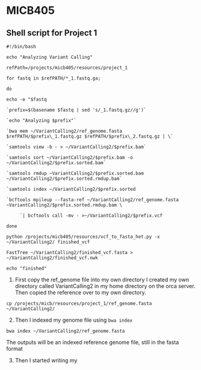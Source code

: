 # MICB405

## Shell script for Project 1

`#!/bin/bash`

`echo "Analyzing Variant Calling"`

`refPath=/projects/micb405/resources/project_1`

`for fastq in $refPATH/*_1.fastq.ga;`

`do`

  `echo -e "$fastq`
  
    `prefix=$(basename $fastq | sed 's/_1.fastq.gz//g')`
    
    `echo "Analyzing $prefix"`
    
    `bwa mem ~/VariantCalling2/ref_genome.fasta $refPATH/$prefix\_1.fastq.gz $refPATH/$prefix\_2.fastq.gz | \`
          
    `samtools view -b - > ~/VariantCalling2/$prefix.bam`
    
    `samtools sort ~/VariantCalling2/$prefix.bam -o ~/VariantCalling2/$prefix.sorted.bam`
    
    `samtools rmdup ~VariantCalling2/$prefix.sorted.bam ~/VariantCalling2/$prefix.sorted.rmdup.bam`
    
    `samtools index ~/VariantCalling2/$prefix.sorted
    
    `bcftools mpileup --fasta-ref ~/VariantCalling2/ref_genome.fasta ~VariantCalling2/$prefix.sorted.rmdup.bam \
         
         `| bcftools call -mv - >~/VariantCalling2/$prefix.vcf
         
`done`

`python /projects/micb405/resources/vcf_to_fasta_het.py -x ~/VariantCalling2/ finished_vcf`

`FastTree ~/VariantCalling2/finished_vcf.fasta > ~/VariantCalling2/finished_vcf.nwk`

`echo "finished"`


1. First copy the ref_genome file into my own directory
I created my own directory called VariantCalling2 in my home directory on the orca server. Then copied the reference over to my own directory. 

`cp /projects/micb/resources/project_1/ref_genome.fasta ~/VariantCalling2/`

2. Then I indexed my genome file using `bwa index`

`bwa index ~/VariantCalling2/ref_genome.fasta`

The outputs will be an indexed reference genome file, still in the fasta format

3. Then I started writing my 
